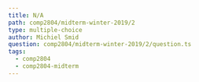 ```yaml
---
title: N/A
path: comp2804/midterm-winter-2019/2
type: multiple-choice
author: Michiel Smid
question: comp2804/midterm-winter-2019/2/question.ts
tags:
  - comp2804
  - comp2804-midterm
---
```


